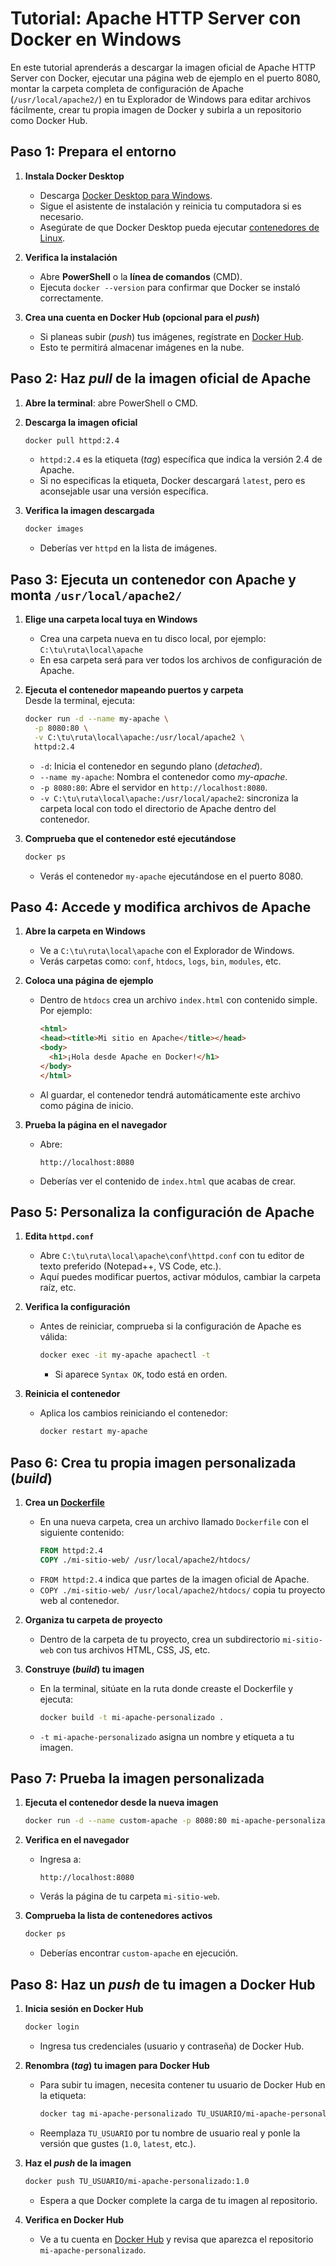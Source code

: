 # Tutorial: Apache HTTP Server con Docker en Windows

En este tutorial aprenderás a descargar la imagen oficial de Apache HTTP Server con Docker, ejecutar una página web de ejemplo en el puerto 8080, montar la carpeta completa de configuración de Apache (`/usr/local/apache2/`) en tu Explorador de Windows para editar archivos fácilmente, crear tu propia imagen de Docker y subirla a un repositorio como Docker Hub.

## Paso 1: Prepara el entorno

1. **Instala Docker Desktop**  
   - Descarga [Docker Desktop para Windows](https://www.docker.com/products/docker-desktop/).
   - Sigue el asistente de instalación y reinicia tu computadora si es necesario.
   - Asegúrate de que Docker Desktop pueda ejecutar [contenedores de Linux](https://learn.microsoft.com/es-es/windows/wsl/tutorials/wsl-containers#install-docker-desktop).

2. **Verifica la instalación**  
   - Abre **PowerShell** o la **línea de comandos** (CMD).
   - Ejecuta `docker --version` para confirmar que Docker se instaló correctamente.

3. **Crea una cuenta en Docker Hub (opcional para el _push_)**  
   - Si planeas subir (_push_) tus imágenes, regístrate en [Docker Hub](https://hub.docker.com/).
   - Esto te permitirá almacenar imágenes en la nube.

## Paso 2: Haz _pull_ de la imagen oficial de Apache

1. **Abre la terminal**: abre PowerShell o CMD.

2. **Descarga la imagen oficial**  
   ```bash
   docker pull httpd:2.4
   ```
   - `httpd:2.4` es la etiqueta (_tag_) específica que indica la versión 2.4 de Apache.
   - Si no especificas la etiqueta, Docker descargará `latest`, pero es aconsejable usar una versión específica.

3. **Verifica la imagen descargada**  
   ```bash
   docker images
   ```
   - Deberías ver `httpd` en la lista de imágenes.

## Paso 3: Ejecuta un contenedor con Apache y monta `/usr/local/apache2/`

1. **Elige una carpeta local tuya en Windows**  
   - Crea una carpeta nueva en tu disco local, por ejemplo:  
     `C:\tu\ruta\local\apache`
   - En esa carpeta será para ver todos los archivos de configuración de Apache.

2. **Ejecuta el contenedor mapeando puertos y carpeta**  
   Desde la terminal, ejecuta:
   ```bash
   docker run -d --name my-apache \
     -p 8080:80 \
     -v C:\tu\ruta\local\apache:/usr/local/apache2 \
     httpd:2.4
   ```
   - `-d`: Inicia el contenedor en segundo plano (_detached_).
   - `--name my-apache`: Nombra el contenedor como _my-apache_.
   - `-p 8080:80`: Abre el servidor en `http://localhost:8080`.
   - `-v C:\tu\ruta\local\apache:/usr/local/apache2`: sincroniza la carpeta local con todo el directorio de Apache dentro del contenedor.

3. **Comprueba que el contenedor esté ejecutándose**  
   ```bash
   docker ps
   ```
   - Verás el contenedor `my-apache` ejecutándose en el puerto 8080.

## Paso 4: Accede y modifica archivos de Apache

1. **Abre la carpeta en Windows**  
   - Ve a `C:\tu\ruta\local\apache` con el Explorador de Windows.
   - Verás carpetas como: `conf`, `htdocs`, `logs`, `bin`, `modules`, etc.

2. **Coloca una página de ejemplo**  
   - Dentro de `htdocs` crea un archivo `index.html` con contenido simple. Por ejemplo:
     ```html
     <html>
     <head><title>Mi sitio en Apache</title></head>
     <body>
       <h1>¡Hola desde Apache en Docker!</h1>
     </body>
     </html>
     ```
   - Al guardar, el contenedor tendrá automáticamente este archivo como página de inicio.

3. **Prueba la página en el navegador**  
   - Abre:  
     ```
     http://localhost:8080
     ```
   - Deberías ver el contenido de `index.html` que acabas de crear.

## Paso 5: Personaliza la configuración de Apache

1. **Edita `httpd.conf`**  
   - Abre `C:\tu\ruta\local\apache\conf\httpd.conf` con tu editor de texto preferido (Notepad++, VS Code, etc.).
   - Aquí puedes modificar puertos, activar módulos, cambiar la carpeta raíz, etc.

2. **Verifica la configuración**  
   - Antes de reiniciar, comprueba si la configuración de Apache es válida:
     ```bash
     docker exec -it my-apache apachectl -t
     ```
     - Si aparece `Syntax OK`, todo está en orden.

3. **Reinicia el contenedor**  
   - Aplica los cambios reiniciando el contenedor:
     ```bash
     docker restart my-apache
     ```

## Paso 6: Crea tu propia imagen personalizada (_build_)

1. **Crea un [Dockerfile](https://docs.docker.com/build/concepts/dockerfile/)**  
   - En una nueva carpeta, crea un archivo llamado `Dockerfile` con el siguiente contenido:
     ```dockerfile
     FROM httpd:2.4
     COPY ./mi-sitio-web/ /usr/local/apache2/htdocs/
     ```
   - `FROM httpd:2.4` indica que partes de la imagen oficial de Apache.
   - `COPY ./mi-sitio-web/ /usr/local/apache2/htdocs/` copia tu proyecto web al contenedor.

2. **Organiza tu carpeta de proyecto**  
   - Dentro de la carpeta de tu proyecto, crea un subdirectorio `mi-sitio-web` con tus archivos HTML, CSS, JS, etc.

3. **Construye (_build_) tu imagen**  
   - En la terminal, sitúate en la ruta donde creaste el Dockerfile y ejecuta:
     ```bash
     docker build -t mi-apache-personalizado .
     ```
   - `-t mi-apache-personalizado` asigna un nombre y etiqueta a tu imagen.

## Paso 7: Prueba la imagen personalizada

1. **Ejecuta el contenedor desde la nueva imagen**  
   ```bash
   docker run -d --name custom-apache -p 8080:80 mi-apache-personalizado
   ```
2. **Verifica en el navegador**  
   - Ingresa a:
     ```
     http://localhost:8080
     ```
   - Verás la página de tu carpeta `mi-sitio-web`.

3. **Comprueba la lista de contenedores activos**  
   ```bash
   docker ps
   ```
   - Deberías encontrar `custom-apache` en ejecución.

## Paso 8: Haz un _push_ de tu imagen a Docker Hub

1. **Inicia sesión en Docker Hub**  
   ```bash
   docker login
   ```
   - Ingresa tus credenciales (usuario y contraseña) de Docker Hub.

2. **Renombra (_tag_) tu imagen para Docker Hub**  
   - Para subir tu imagen, necesita contener tu usuario de Docker Hub en la etiqueta:
     ```bash
     docker tag mi-apache-personalizado TU_USUARIO/mi-apache-personalizado:1.0
     ```
   - Reemplaza `TU_USUARIO` por tu nombre de usuario real y ponle la versión que gustes (`1.0`, `latest`, etc.).

3. **Haz el _push_ de la imagen**  
   ```bash
   docker push TU_USUARIO/mi-apache-personalizado:1.0
   ```
   - Espera a que Docker complete la carga de tu imagen al repositorio.

4. **Verifica en Docker Hub**  
   - Ve a tu cuenta en [Docker Hub](https://hub.docker.com/) y revisa que aparezca el repositorio `mi-apache-personalizado`.
